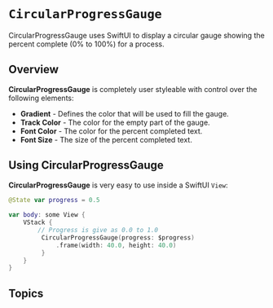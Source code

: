 # ``CircularProgressGauge``

CircularProgressGauge uses SwiftUI to display a circular gauge showing the percent complete (0% to 100%) for a process.

## Overview

**CircularProgressGauge** is completely user styleable with control over the following elements: 

* **Gradient** - Defines the color that will be used to fill the gauge.
* **Track Color** - The color for the empty part of the gauge.
* **Font Color** - The color for the percent completed text.
* **Font Size** - The size of the percent completed text.

## Using CircularProgressGauge

**CircularProgressGauge** is very easy to use inside a SwiftUI `View`:

```swift
@State var progress = 0.5
 
var body: some View {
    VStack {
        // Progress is give as 0.0 to 1.0
         CircularProgressGauge(progress: $progress)
             .frame(width: 40.0, height: 40.0)
         }
    }
}
```

## Topics


